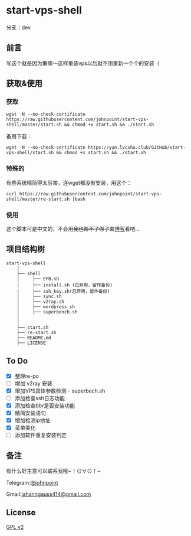 # start-vps-shell #

分支：dev

## 前言 ##

写这个就是因为懒嘛～这样重装vps以后就不用重新一个个的安装（

## 获取&使用 ##

### 获取 ###

```
wget -N --no-check-certificate https://raw.githubusercontent.com/johnpoint/start-vps-shell/master/start.sh && chmod +x start.sh && ./start.sh
```

备用下载：

```
wget -N --no-check-certificate https://yun.lvcshu.club/GitHub/start-vps-shell/start.sh && chmod +x start.sh && ./start.sh
```

### 特殊的 ###

有些系统精简得太厉害，连wget都没有安装，用这个：

```
curl https://raw.githubusercontent.com/johnpoint/start-vps-shell/master/re-start.sh |bash
```

### 使用 ###

这个脚本可是中文的，不会用~~我也帮不了你了~~来[博客](https://johnpoint.github.io/2017-12-19-start-vps-shell)看吧...

## 项目结构树 ##

```
start-vps-shell
    │
    ├── shell
    │     ├── EFB.sh
    │     ├── install.sh (已弃用，留作备份)
    │     ├── ssh_key.sh(已弃用，留作备份)
    │     ├── sync.sh
    │     ├── v2ray.sh
    │     ├── wordpress.sh
    │     ├── superbench.sh
    │
    │
    ├── start.sh
    ├── re-start.sh
    ├── README.md
    ├── LICENSE
```

## To Do ##
- [x] 整理re-po
- [ ] 增加 v2ray 安装
- [x] 增加VPS具体参数检测 - superbech.sh
- [ ] 添加检查ssh日志功能
- [x] 添加检查bbr是否安装功能
- [x] 精简安装语句
- [x] 增加检测ip地址
- [x] 菜单美化
- [ ] 添加软件重复安装判定

## 备注 ##

有什么好主意可以联系我哦~！⊙∀⊙！~

Telegram:[@johnpoint](https://t.me/johnpoint)

Gmail:jahanngauss414@gmail.com


## License ##
[GPL v2](https://github.com/johnpoint/start-vps-shell/blob/master/LICENSE)